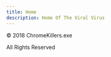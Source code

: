 ```yaml
---
title: Home
description: Home Of The Viral Virus
---
```

<p>&copy; 2018 ChromeKillers.exe</p>
<p>All Rights Reserved</p>
